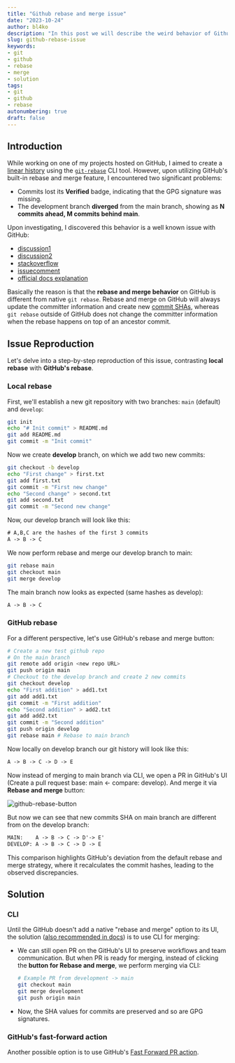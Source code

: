 ```yaml
---
title: "Github rebase and merge issue"
date: "2023-10-24"
author: bl4ko
description: "In this post we will describe the weird behavior of Github's default rebase and merge strategy."
slug: github-rebase-issue
keywords:
- git
- github
- rebase 
- merge
- solution
tags:
- git
- github
- rebase
autonumbering: true
draft: false
---
```


## Introduction

While working on one of my projects hosted on GitHub, I aimed to create a [linear history](https://www.bitsnbites.eu/a-tidy-linear-git-history/) using the [`git-rebase`](https://git-scm.com/docs/git-rebase) CLI tool. However, upon utilizing GitHub's built-in rebase and merge feature, I encountered two significant problems:

- Commits lost its **Verified** badge, indicating that the GPG signature was missing.
- The development branch **diverged** from the main branch, showing as **N commits ahead, M commits behind main**.

Upon investigating, I discovered this behavior is a well known issue with GitHub:

- [discussion1](https://github.com/orgs/community/discussions/4618#discussion-3458000)
- [discussion2](https://github.com/orgs/community/discussions/5524#discussion-3561504)
- [stackoverflow](https://stackoverflow.com/questions/60597400/how-to-do-a-fast-forward-merge-on-github/65314973#65314973)
- [issuecomment](https://github.com/isaacs/github/issues/1143#issuecomment-650219007)
- [official docs explanation](https://docs.github.com/en/pull-requests/collaborating-with-pull-requests/incorporating-changes-from-a-pull-request/about-pull-request-merges#rebase-and-merge-your-commits)

Basically the reason is that the **rebase and merge behavior** on GitHub is different from native `git rebase`. Rebase and merge on GitHub will always update the committer information and create new [commit SHAs](https://docs.github.com/en/pull-requests/committing-changes-to-your-project/creating-and-editing-commits/about-commits#about-commits), whereas `git rebase` outside of GitHub does not change the committer information when the rebase happens on top of an ancestor commit.

## Issue Reproduction

Let's delve into a step-by-step reproduction of this issue, contrasting **local rebase** with **GitHub's rebase**.

### Local rebase

First, we'll establish a new git repository with two branches: `main` (default) and `develop`:

```bash
git init
echo "# Init commit" > README.md
git add README.md
git commit -m "Init commit"
```

Now we create **develop** branch, on which we add two new commits:

```bash
git checkout -b develop
echo "First change" > first.txt
git add first.txt
git commit -m "First new change"
echo "Second change" > second.txt
git add second.txt
git commit -m "Second new change"
```

Now, our develop branch will look like this:
  
```txt
# A,B,C are the hashes of the first 3 commits
A -> B -> C
```

We now perform rebase and merge our develop branch to main:

```bash
git rebase main
git checkout main
git merge develop
```

The main branch now looks as expected (same hashes as develop):

```txt
A -> B -> C
```

### GitHub rebase

For a different perspective, let's use GitHub's rebase and merge button:

```bash
# Create a new test github repo
# On the main branch
git remote add origin <new repo URL>
git push origin main
# Checkout to the develop branch and create 2 new commits
git checkout develop
echo "First addition" > add1.txt
git add add1.txt
git commit -m "First addition"
echo "Second addition" > add2.txt
git add add2.txt
git commit -m "Second addition"
git push origin develop
git rebase main # Rebase to main branch
```

Now locally on develop branch our git history will look like this:

```txt
A -> B -> C -> D -> E
```

Now instead of merging to main branch via CLI, we open a PR in GitHub's UI (Create a pull request base: main ← compare: develop). And merge it via **Rebase and merge** button:

![github-rebase-button](/github-rebase-button.png)

But now we can see that new commits SHA on main branch are different from on the develop branch:

```txt
MAIN:    A -> B -> C -> D'-> E'
DEVELOP: A -> B -> C -> D -> E
```

This comparison highlights GitHub's deviation from the default rebase and merge strategy,
where it recalculates the commit hashes, leading to the observed discrepancies.

## Solution

### CLI

Until the GitHub doesn't add a native "rebase and merge" option to its UI, the solution ([also recommended in docs](https://docs.github.com/en/authentication/managing-commit-signature-verification/about-commit-signature-verification#signature-verification-for-rebase-and-merge)) is to use CLI for merging:

- We can still open PR on the GitHub's UI to preserve workflows and team communication. But when PR is ready for merging, instead of clicking the **button for Rebase and merge**, we perform merging via CLI:

    ```bash
    # Example PR from development -> main
    git checkout main
    git merge development
    git push origin main
    ```

- Now, the SHA values for commits are preserved and so are GPG signatures.

### GitHub's fast-forward action

Another possible option is to use GitHub's [Fast Forward PR action](https://github.com/marketplace/actions/fast-forward-pr).
